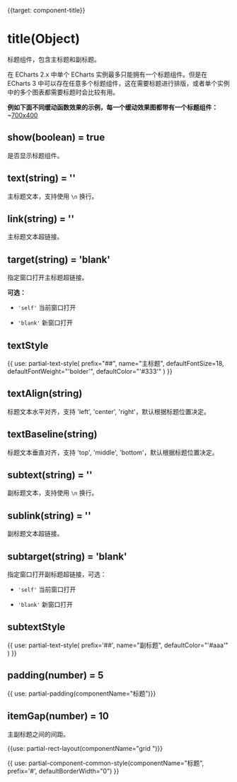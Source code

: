 
{{target: component-title}}

# title(Object)

标题组件，包含主标题和副标题。

在 ECharts 2.x 中单个 ECharts 实例最多只能拥有一个标题组件。但是在 ECharts 3 中可以存在任意多个标题组件，这在需要标题进行排版，或者单个实例中的多个图表都需要标题时会比较有用。

**例如下面不同缓动函数效果的示例，每一个缓动效果图都带有一个标题组件：**
~[700x400](${galleryViewPath}line-easing&edit=1&reset=1)


## show(boolean) = true

是否显示标题组件。

## text(string) = ''

主标题文本，支持使用 `\n` 换行。

## link(string) = ''

主标题文本超链接。

## target(string) = 'blank'

指定窗口打开主标题超链接。

**可选：**

+ `'self'` 当前窗口打开

+ `'blank'` 新窗口打开

## textStyle

{{ use: partial-text-style(
    prefix="##",
    name="主标题",
    defaultFontSize=18,
    defaultFontWeight="'bolder'",
    defaultColor="'#333'"
) }}

## textAlign(string)

标题文本水平对齐，支持 'left', 'center', 'right'，默认根据标题位置决定。

## textBaseline(string)

标题文本垂直对齐，支持 'top', 'middle', 'bottom'，默认根据标题位置决定。


## subtext(string) = ''

副标题文本，支持使用 `\n` 换行。


## sublink(string) = ''

副标题文本超链接。


## subtarget(string) = 'blank'

指定窗口打开副标题超链接，可选：

+ `'self'` 当前窗口打开

+ `'blank'` 新窗口打开


## subtextStyle

{{ use: partial-text-style(
    prefix='##',
    name="副标题",
    defaultColor="'#aaa'"
) }}

## padding(number) = 5

{{ use: partial-padding(componentName="标题")}}

## itemGap(number) = 10

主副标题之间的间距。

{{use: partial-rect-layout(componentName="grid ")}}

{{ use: partial-component-common-style(componentName="标题", prefix='#', defaultBorderWidth="0") }}



